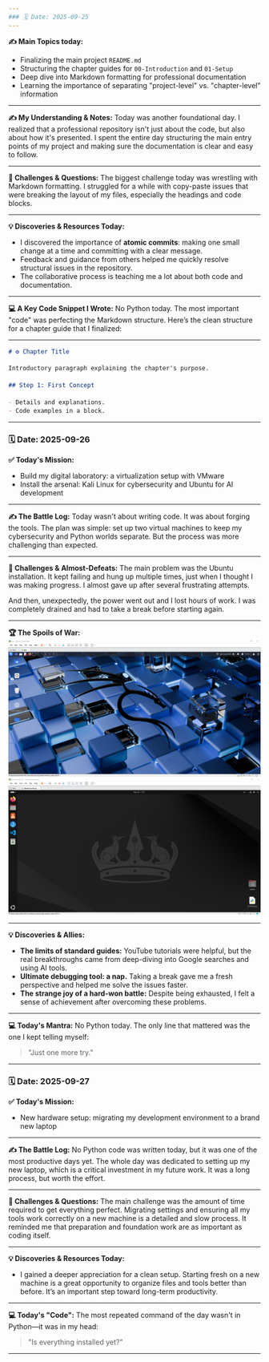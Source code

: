 ```yaml
---
### 🗓️ Date: 2025-09-25
---
```

**✍️ Main Topics today:**
- Finalizing the main project `README.md`
- Structuring the chapter guides for `00-Introduction` and `01-Setup`
- Deep dive into Markdown formatting for professional documentation
- Learning the importance of separating "project-level" vs. "chapter-level" information

---

**✍️ My Understanding & Notes:**
Today was another foundational day. I realized that a professional repository isn't just about the code, but also about how it's presented. I spent the entire day structuring the main entry points of my project and making sure the documentation is clear and easy to follow.

---

**🤯 Challenges & Questions:**
The biggest challenge today was wrestling with Markdown formatting. I struggled for a while with copy-paste issues that were breaking the layout of my files, especially the headings and code blocks.

---

**💡 Discoveries & Resources Today:**
- I discovered the importance of **atomic commits**: making one small change at a time and committing with a clear message.
- Feedback and guidance from others helped me quickly resolve structural issues in the repository.
- The collaborative process is teaching me a lot about both code and documentation.

---

**💻 A Key Code Snippet I Wrote:**
No Python today. The most important "code" was perfecting the Markdown structure. Here’s the clean structure for a chapter guide that I finalized:

---

```markdown
# ⚙️ Chapter Title

Introductory paragraph explaining the chapter's purpose.
 
## Step 1: First Concept

- Details and explanations.
- Code examples in a block.


```

---

### 🗓️ Date: 2025-09-26

**✅ Today's Mission:**
- Build my digital laboratory: a virtualization setup with VMware
- Install the arsenal: Kali Linux for cybersecurity and Ubuntu for AI development

---

**✍️ The Battle Log:**
Today wasn't about writing code. It was about forging the tools. The plan was simple: set up two virtual machines to keep my cybersecurity and Python worlds separate. But the process was more challenging than expected.

---

**🤯 Challenges & Almost-Defeats:**
The main problem was the Ubuntu installation. It kept failing and hung up multiple times, just when I thought I was making progress. I almost gave up after several frustrating attempts.

And then, unexpectedly, the power went out and I lost hours of work. I was completely drained and had to take a break before starting again.

---

**🏆 The Spoils of War:**
<img src="./assets/kali-desktop.jpg" alt="Kali Linux Desktop" width="600"/>
<img src="./assets/ubuntu-desktop.jpg" alt="Ubuntu Desktop with VS Code" width="600"/>

---

**💡 Discoveries & Allies:**
- **The limits of standard guides:** YouTube tutorials were helpful, but the real breakthroughs came from deep-diving into Google searches and using AI tools.
- **Ultimate debugging tool: a nap.** Taking a break gave me a fresh perspective and helped me solve the issues faster.
- **The strange joy of a hard-won battle:** Despite being exhausted, I felt a sense of achievement after overcoming these problems.

---

**💻 Today's Mantra:**
No Python today. The only line that mattered was the one I kept telling myself:

> "Just one more try."

---

### 🗓️ Date: 2025-09-27

**✅ Today's Mission:**
- New hardware setup: migrating my development environment to a brand new laptop

---

**✍️ The Battle Log:**
No Python code was written today, but it was one of the most productive days yet. The whole day was dedicated to setting up my new laptop, which is a critical investment in my future work. It was a long process, but worth the effort.

---

**🤯 Challenges & Questions:**
The main challenge was the amount of time required to get everything perfect. Migrating settings and ensuring all my tools work correctly on a new machine is a detailed and slow process. It reminded me that preparation and foundation work are as important as coding itself.

---

**💡 Discoveries & Resources Today:**
- I gained a deeper appreciation for a clean setup. Starting fresh on a new machine is a great opportunity to organize files and tools better than before. It’s an important step toward long-term productivity.

---

**💻 Today's "Code":**
The most repeated command of the day wasn't in Python—it was in my head:

> "Is everything installed yet?"

---